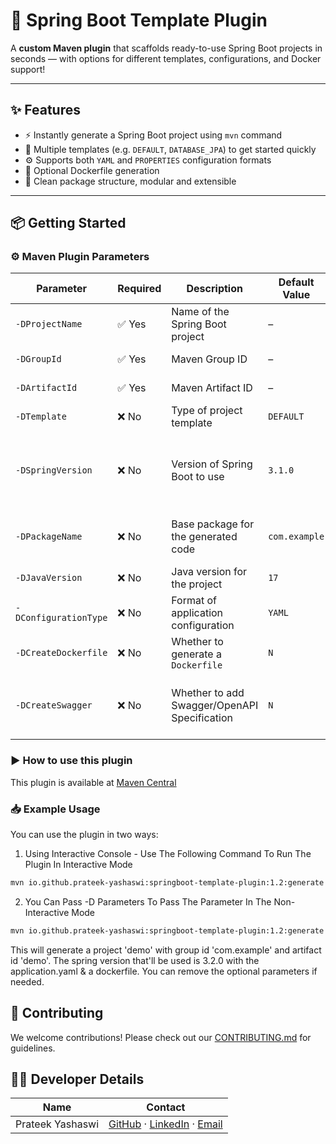 # 🚀 Spring Boot Template Plugin

A **custom Maven plugin** that scaffolds ready-to-use Spring Boot projects in seconds — with options for different
templates, configurations, and Docker support!

---

## ✨ Features

- ⚡ Instantly generate a Spring Boot project using `mvn` command
- 🧱 Multiple templates (e.g. `DEFAULT`, `DATABASE_JPA`) to get started quickly
- ⚙️ Supports both `YAML` and `PROPERTIES` configuration formats
- 🐳 Optional Dockerfile generation
- 🧼 Clean package structure, modular and extensible

---

## 📦 Getting Started

### ⚙️ Maven Plugin Parameters

| **Parameter**         | **Required** | **Description**                              | **Default Value** | **Possible Values**             | Remarks                                                      |
|-----------------------|--------------|----------------------------------------------|-------------------|---------------------------------|--------------------------------------------------------------|
| `-DProjectName`       | ✅ Yes        | Name of the Spring Boot project              | –                 | *Any valid string*              | None                                                         |
| `-DGroupId`           | ✅ Yes        | Maven Group ID                               | –                 | *Any valid string*              | None                                                         |
| `-DArtifactId`        | ✅ Yes        | Maven Artifact ID                            | –                 | *Any valid string*              | None                                                         |
| `-DTemplate`          | ❌ No         | Type of project template                     | `DEFAULT`         | `DEFAULT`, `DATABASE_JPA`       | More To Be added soon                                        |
| `-DSpringVersion`     | ❌ No         | Version of Spring Boot to use                | `3.1.0`           | *Any valid Spring Boot version* | We Suggest To Use Spring Boot 3.x.x for better compatibility |
| `-DPackageName`       | ❌ No         | Base package for the generated code          | `com.example`     | *Any valid Java package name*   | None                                                         |
| `-DJavaVersion`       | ❌ No         | Java version for the project                 | `17`              | `8`, `11`, `17`, `21`           | None                                                         |
| `-DConfigurationType` | ❌ No         | Format of application configuration          | `YAML`            | `YAML`, `PROPERTIES`            | None                                                         |
| `-DCreateDockerfile`  | ❌ No         | Whether to generate a `Dockerfile`           | `N`               | `Y`, `N`                        | None                                                         |
| `-DCreateSwagger`     | ❌ No         | Whether to add Swagger/OpenAPI Specification | `N`               | `Y`, `N`                        | If Yes, Check Compatibility With Spring Boot Before Using    |

### ▶️ How to use this plugin

This plugin is available
at [Maven Central](https://central.sonatype.com/artifact/io.github.prateek-yashaswi/springboot-template-plugin/overview)

### 📥 Example Usage

You can use the plugin in two ways:

1. Using Interactive Console - Use The Following Command To Run The Plugin In Interactive Mode

```bash
mvn io.github.prateek-yashaswi:springboot-template-plugin:1.2:generate
```

2. You Can Pass -D Parameters To Pass The Parameter In The Non-Interactive Mode

```bash
mvn io.github.prateek-yashaswi:springboot-template-plugin:1.2:generate -DProjectName=demo -DGroupId=com.example -DArtifactId=demo -DSpringVersion=3.2.0 -DConfigurationType=YAML -DCreateDockerfile=Y
```

This will generate a project 'demo' with group id 'com.example' and artifact id 'demo'. The spring version that'll be
used is 3.2.0 with the application.yaml & a dockerfile. You can remove the optional parameters if needed.

## 🤝 Contributing

We welcome contributions! Please check out our [CONTRIBUTING.md](CONTRIBUTING.md) for guidelines.

## 👨‍💻 Developer Details

| Name             | Contact                                                                                                                                                     |
|------------------|-------------------------------------------------------------------------------------------------------------------------------------------------------------|
| Prateek Yashaswi | [GitHub](https://github.com/Prateek-Yashaswi) · [LinkedIn](https://www.linkedin.com/in/prateek-yashaswi/) · [Email](mailto:prateekyashaswi.work@gmail.com ) |